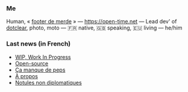 ### Me

Human, « [footer de merde](https://open-time.net/post/2013/07/17/La-veritable-histoire-du-Footer-de-merde-) » — https://open-time.net — Lead dev' of [dotclear](https://git.dotclear.org/dev/dotclear), photo, moto — 🇫🇷 native, 🇬🇧 speaking, 🇪🇺 living — he/him

### Last news (in French)

<!-- BLOG-POST-LIST:START -->
- [WIP, Work In Progress](https://open-time.net/post/2022/03/24/WIP-Work-In-Progress)
- [Open-source](https://open-time.net/post/2022/03/23/Open-source)
- [Ça manque de peps](https://open-time.net/post/2022/03/22/Ca-manque-de-peps)
- [À propos](https://open-time.net/post/2022/03/21/A-propos)
- [Notules non diplomatiques](https://open-time.net/post/2022/03/20/Notules-non-diplomatiques)
<!-- BLOG-POST-LIST:END -->
